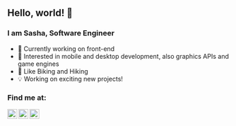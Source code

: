 ## Hello, world! 👋

### I am Sasha, Software Engineer
- 📱 Currently working on front-end
- 🔭 Interested in  mobile and desktop development, also graphics APIs and game engines
- 🚴 Like Biking and Hiking
- 💡 Working on exciting new projects!

### Find me at:

[<img align="left" alt="sashachekunov | Telegram" width="22px" src="https://cdn.jsdelivr.net/npm/simple-icons@v3/icons/telegram.svg" />][telegram]
[<img align="left" alt="sashachekunov | VK" width="22px" src="https://cdn.jsdelivr.net/npm/simple-icons@v3/icons/vk.svg" />][vk]
[<img align="left" alt="chequnov | Instagram" width="22px" src="https://cdn.jsdelivr.net/npm/simple-icons@v3/icons/instagram.svg" />][instagram]

[telegram]: t.me/sashachekunov
[vk]: vk.com/sashachekunov
[instagram]: instagram.com/chequnov
